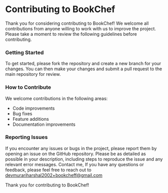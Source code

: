 # Contributing to BookChef

Thank you for considering contributing to BookChef! We welcome all contributions from anyone willing to work with us to improve the project. Please take a moment to review the following guidelines before contributing.

### Getting Started
To get started, please fork the repository and create a new branch for your changes. You can then make your changes and submit a pull request to the main repository for review.

### How to Contribute
We welcome contributions in the following areas:
- Code improvements
- Bug fixes
- Feature additions
- Documentation improvements

### Reporting Issues
If you encounter any issues or bugs in the project, please report them by opening an issue on the GitHub repository. Please be as detailed as possible in your description, including steps to reproduce the issue and any relevant error messages. Contact me, If you have any questions or feedback, please feel free to reach out to devmurariharshal2002+bookcheff@gmail.com

Thank you for contributing to BookChef!
